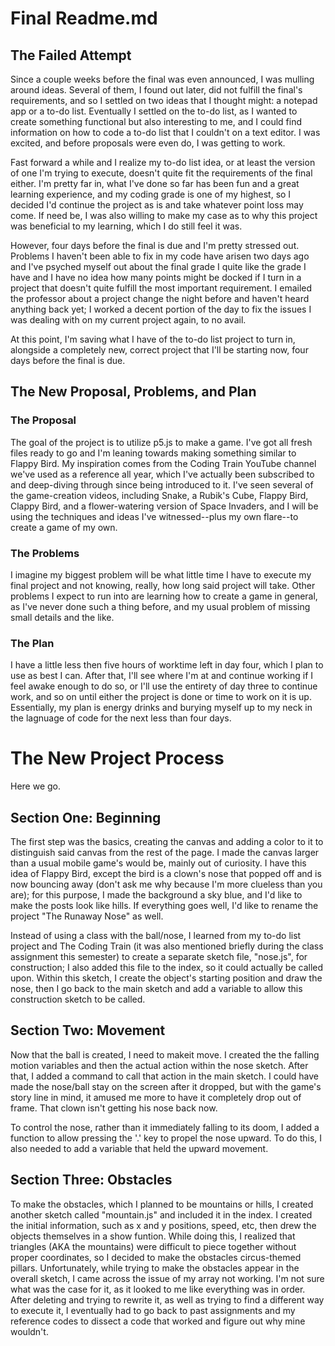 # Final Readme.md

## The Failed Attempt
Since a couple weeks before the final was even announced, I was mulling around ideas. Several of them, I found out later, did not fulfill the final's requirements, and so I settled on two ideas that I thought might: a notepad app or a to-do list. Eventually I settled on the to-do list, as I wanted to create something functional but also interesting to me, and I could find information on how to code a to-do list that I couldn't on a text editor. I was excited, and before proposals were even do, I was getting to work.

Fast forward a while and I realize my to-do list idea, or at least the version of one I'm trying to execute, doesn't quite fit the requirements of the final either. I'm pretty far in, what I've done so far has been fun and a great learning experience, and my coding grade is one of my highest, so I decided I'd continue the project as is and take whatever point loss may come. If need be, I was also willing to make my case as to why this project was beneficial to my learning, which I do still feel it was.

However, four days before the final is due and I'm pretty stressed out. Problems I haven't been able to fix in my code have arisen two days ago and I've psyched myself out about the final grade I quite like the grade I have and I have no idea how many points might be docked if I turn in a project that doesn't quite fulfill the most important requirement. I emailed the professor about a project change the night before and haven't heard anything back yet; I worked a decent portion of the day to fix the issues I was dealing with on my current project again, to no avail.

At this point, I'm saving what I have of the to-do list project to turn in, alongside a completely new, correct project that I'll be starting now, four days before the final is due.

## The New Proposal, Problems, and Plan
### The Proposal
The goal of the project is to utilize p5.js to make a game. I've got all fresh files ready to go and I'm leaning towards making something similar to Flappy Bird. My inspiration comes from the Coding Train YouTube channel we've used as a reference all year, which I've actually been subscribed to and deep-diving through since being introduced to it. I've seen several of the game-creation videos, including Snake, a Rubik's Cube, Flappy Bird, Clappy Bird, and a flower-watering version of Space Invaders, and I will be using the techniques and ideas I've witnessed--plus my own flare--to create a game of my own.
### The Problems
I imagine my biggest problem will be what little time I have to execute my final project and not knowing, really, how long said project will take. Other problems I expect to run into are learning how to create a game in general, as I've never done such a thing before, and my usual problem of missing small details and the like.
### The Plan
I have a little less then five hours of worktime left in day four, which I plan to use as best I can. After that, I'll see where I'm at and continue working if I feel awake enough to do so, or I'll use the entirety of day three to continue work, and so on until either the project is done or time to work on it is up. Essentially, my plan is energy drinks and burying myself up to my neck in the lagnuage of code for the next less than four days.

# The New Project Process
Here we go.

## Section One: Beginning
The first step was the basics, creating the canvas and adding a color to it to distinguish said canvas from the rest of the page. I made the canvas larger than a usual mobile game's would be, mainly out of curiosity. I have this idea of Flappy Bird, except the bird is a clown's nose that popped off and is now bouncing away (don't ask me why because I'm more clueless than you are); for this purpose, I made the background a sky blue, and I'd like to make the posts look like hills. If everything goes well, I'd like to rename the project "The Runaway Nose" as well.

Instead of using a class with the ball/nose, I learned from my to-do list project and The Coding Train (it was also mentioned briefly during the class assignment this semester) to create a separate sketch file, "nose.js", for construction; I also added this file to the index, so it could actually be called upon. Within this sketch, I create the object's starting position and draw the nose, then I go back to the main sketch and add a variable to allow this construction sketch to be called.

## Section Two: Movement
Now that the ball is created, I need to makeit move. I created the the falling motion variables and then the actual action within the nose sketch. After that, I added a command to call that action in the main sketch. I could have made the nose/ball stay on the screen after it dropped, but with the game's story line in mind, it amused me more to have it completely drop out of frame. That clown isn't getting his nose back now.

To control the nose, rather than it immediately falling to its doom, I added a function to allow pressing the '.' key to propel the nose upward. To do this, I also needed to add a variable that held the upward movement.

## Section Three: Obstacles
To make the obstacles, which I planned to be mountains or hills, I created another sketch called "mountain.js" and included it in the index. I created the initial information, such as x and y positions, speed, etc, then drew the objects themselves in a show funtion. While doing this, I realized that triangles (AKA the mountains) were difficult to piece together without proper coordinates, so I decided to make the obstacles circus-themed pillars. Unfortunately, while trying to make the obstacles appear in the overall sketch, I came across the issue of my array not working. I'm not sure what was the case for it, as it looked to me like everything was in order. After deleting and trying to rewrite it, as well as trying to find a different way to execute it, I eventually had to go back to past assignments and my reference codes to dissect a code that worked and figure out why mine wouldn't. 
